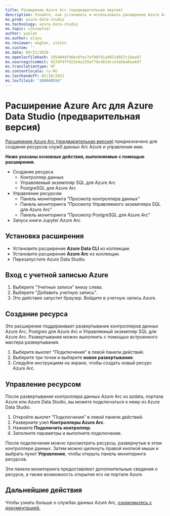 ```yaml
---
title: Расширение Azure Arc (предварительная версия)
description: Узнайте, как установить и использовать расширение Azure Arc, чтобы испытать службы данных Azure ARC.
ms.prod: azure-data-studio
ms.technology: azure-data-studio
ms.topic: conceptual
author: yualan
ms.author: alayu
ms.reviewer: maghan, sstein
ms.custom: ''
ms.date: 09/22/2020
ms.openlocfilehash: 195404df404c6fec7ef98f41a9921d937c16eab7
ms.sourcegitcommit: 917df4ffd22e4a229af7dc481dcce3ebba0aa4d7
ms.translationtype: HT
ms.contentlocale: ru-RU
ms.lasthandoff: 02/10/2021
ms.locfileid: "100048594"
---
```

# <a name="azure-arc-extension-for-azure-data-studio-preview"></a>Расширение Azure Arc для Azure Data Studio (предварительная версия)

[Расширение Azure Arc (предварительная версия)](/azure/azure-arc/data/) предназначено для создания ресурсов служб данных Arc Azure и управления ими.

**Ниже указаны основные действия, выполняемые с помощью расширения.**
- Создание ресурса
    - Контроллер данных
    - Управляемый экземпляр SQL для Azure Arc
    - PostgreSQL для Azure Arc
- Управление ресурсом
    - Панель мониторинга "Просмотр контроллера данных"
    - Панель мониторинга "Просмотр Управляемого экземпляра SQL для Azure Arc"
    - Панель мониторинга "Просмотр PostgreSQL для Azure Arc"
- Запуск книги Jupyter Azure Arc

## <a name="install-the-extension"></a>Установка расширения
- Установите расширение **Azure Data CLI** из коллекции.
- Установите расширение **Azure Arc** из коллекции.
- Перезапустите Azure Data Studio.

## <a name="sign-in-with-azure-account"></a>Вход с учетной записью Azure
1. Выберите "Учетные записи" внизу слева.
1. Выберите "Добавить учетную запись".
1. Это действие запустит браузер. Войдите в учетную запись Azure.

## <a name="create-a-resource"></a>Создание ресурса
Это расширение поддерживает развертывание контроллеров данных Azure Arc, Postgres для Azure Arc и Управляемый экземпляр SQL для Azure Arc. Развертывания можно выполнить с помощью встроенного мастера развертывания.

1. Выберите вьюлет "Подключения" в левой панели действий.
1. Выберите три точки и выберите **новое развертывание**.
1. Следуйте инструкциям на экране, чтобы создать новый ресурс Azure Arc.

## <a name="manage-a-resource"></a>Управление ресурсом
После развертывания контроллера данных Azure Arc из azdata, портала Azure или Azure Data Studio, вы можете подключаться к нему из Azure Data Studio.

1. Откройте вьюлет "Подключения" в левой панели действий.
1. Разверните узел **Контроллеры Azure Arc**.
1. Нажмите **Подключить контроллер**.
1. Заполните параметры и выполните подключение.

После подключения можно просмотреть ресурсы, развернутые в этом контроллере данных. Затем можно щелкнуть правой кнопкой мыши и выбрать пункт **Управление**, чтобы открыть панель мониторинга ресурсов.  

Эти панели мониторинга предоставляют дополнительные сведения о ресурсе, а также возможность открытия его на портале Azure.

## <a name="next-steps"></a>Дальнейшие действия
Чтобы узнать больше о службах данных Azure Arc, [ознакомьтесь с документацией.](/azure/azure-arc/data/)